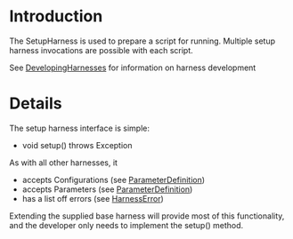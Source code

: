 # Introduction #

The SetupHarness is used to prepare a script for running. 
Multiple setup harness invocations are possible with each script.

See [DevelopingHarnesses](DevelopingHarnesses.md) for information on harness development

# Details #

The setup harness interface is simple:

  * void setup() throws Exception

As with all other harnesses, it 
  * accepts Configurations (see [ParameterDefinition](../ParameterDefinition.md))
  * accepts Parameters (see [ParameterDefinition](../ParameterDefinition.md))
  * has a list off errors (see [HarnessError](../HarnessError.md))

Extending the supplied base harness will provide most of this functionality, and the developer only needs to implement 
the setup() method.